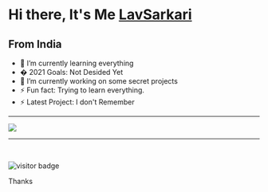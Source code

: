 # Hi there, It's Me [LavSarkari](https://LavSarkari.github.io)
## From India

- 🌱 I’m currently learning everything 
- � 2021 Goals: Not Desided Yet
- 🔭 I’m currently working on some secret projects
- ⚡ Fun fact: Trying to learn everything.
- ⚡ Latest Project: I don't Remember

---
<a href="https://github.com/LavSarkari">
  <img src="https://github-readme-stats.vercel.app/api/top-langs/?username=LavSarkari&show_icons=true&theme=blue-green&layout=compact" alt"Most use languages"/>
</a>
<br />

---

<br />

<p>
<img src="https://visitor-badge.laobi.icu/badge?page_id=LavSarkari" alt="visitor badge"/>
</p>

Thanks
